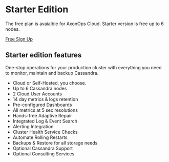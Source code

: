 # Starter Edition

The free plan is avaialble for AxonOps Cloud. Starter version is free up to 6 nodes.

<a href="https://axonops.com/free" target="_blank"><span class="sign-up-button">Free Sign Up</span></a></li>

## Starter edition features

One-stop operations for your production cluster with everything you need to monitor, maintain and backup Cassandra.

* Cloud or Self-Hosted, you choose.
* Up to 6 Cassandra nodes
* 2 Cloud User Accounts
* 14 day metrics & logs retention
* Pre-configured Dashboards
* All metrics at 5 sec resolutions
* Hands-free Adaptive Repair
* Integrated Log & Event Search
* Alerting Integration
* Cluster Health Service Checks
* Automate Rolling Restarts
* Backups & Restore for all storage needs
* Optional Cassandra Support
* Optional Consulting Services